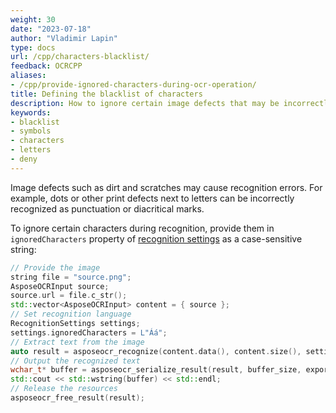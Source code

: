 ```yaml
---
weight: 30
date: "2023-07-18"
author: "Vladimir Lapin"
type: docs
url: /cpp/characters-blacklist/
feedback: OCRCPP
aliases:
- /cpp/provide-ignored-characters-during-ocr-operation/
title: Defining the blacklist of characters
description: How to ignore certain image defects that may be incorrectly recognized as characters.
keywords:
- blacklist
- symbols
- characters
- letters
- deny
---
```


Image defects such as dirt and scratches may cause recognition errors. For example, dots or other print defects next to letters can be incorrectly recognized as punctuation or diacritical marks.

To ignore certain characters during recognition, provide them in `ignoredCharacters` property of [recognition settings](https://reference.aspose.com/ocr/cpp/struct/recognition_settings) as a case-sensitive string:

```cpp
// Provide the image
string file = "source.png";
AsposeOCRInput source;
source.url = file.c_str();
std::vector<AsposeOCRInput> content = { source };
// Set recognition language
RecognitionSettings settings;
settings.ignoredCharacters = L"Áá";
// Extract text from the image
auto result = asposeocr_recognize(content.data(), content.size(), settings);
// Output the recognized text
wchar_t* buffer = asposeocr_serialize_result(result, buffer_size, export_format::text);
std::cout << std::wstring(buffer) << std::endl;
// Release the resources
asposeocr_free_result(result);
```
